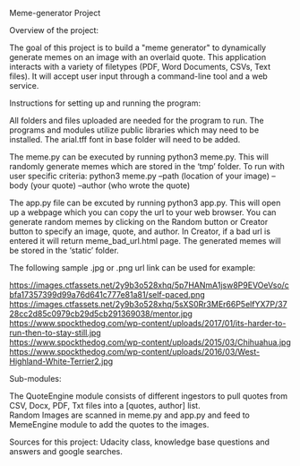 Meme-generator Project

Overview of the project:

The goal of this project is to build a "meme generator" to dynamically generate memes on an image 
with an overlaid quote. This application interacts with a variety of filetypes (PDF, Word Documents, 
CSVs, Text files). It will accept user input through a command-line tool and a web service. 

Instructions for setting up and running the program:

All folders and files uploaded are needed for the program to run. The programs and modules utilize 
public libraries which may need to be installed. The arial.tff font in base folder will need to be 
added.

The meme.py can be executed by running python3 meme.py. This will randomly generate memes which are 
stored in the ‘tmp’ folder.  To run with user specific criteria: python3 meme.py –path (location of 
your image) –body (your quote) –author (who wrote the quote) 

The app.py file can be excuted by running python3 app.py.  This will open up a webpage which you 
can copy the url to your web browser.  You can generate random memes by clicking on the Random button 
or Creator button to specify an image, quote, and author. In Creator, if a bad url is entered it will
return meme_bad_url.html page. The generated memes will be stored in the ‘static’ folder.

The following sample .jpg or .png url link can be used for example:

https://images.ctfassets.net/2y9b3o528xhq/5p7HANmA1jsw8P9EVOeVso/cbfa17357399d99a76d641c777e81a81/self-paced.png
https://images.ctfassets.net/2y9b3o528xhq/5sXS0Rr3MEr66P5elfYX7P/3728cc2d85c0979cb29d5cb291369038/mentor.jpg
https://www.spockthedog.com/wp-content/uploads/2017/01/its-harder-to-run-then-to-stay-still.jpg    
https://www.spockthedog.com/wp-content/uploads/2015/03/Chihuahua.jpg     
https://www.spockthedog.com/wp-content/uploads/2016/03/West-Highland-White-Terrier2.jpg    

Sub-modules:

The QuoteEngine module consists 
of different ingestors to pull quotes from CSV, Docx, PDF, Txt files into a [quotes, author] list.  
Random Images are scanned in meme.py and app.py and feed to MemeEngine module to add the quotes to the images.

Sources for this project:
Udacity class, knowledge base questions and answers and google searches.
